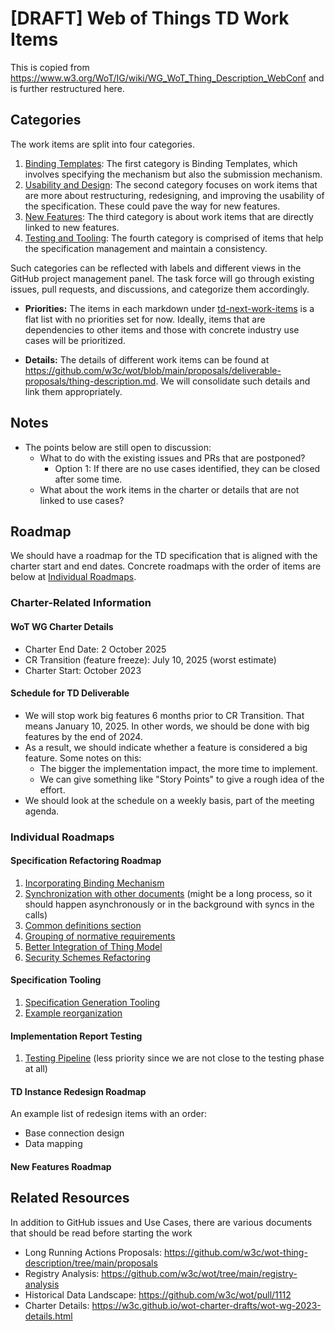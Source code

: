 # [DRAFT] Web of Things TD Work Items 

This is copied from <https://www.w3.org/WoT/IG/wiki/WG_WoT_Thing_Description_WebConf> and is further restructured here.

## Categories

The work items are split into four categories.

1. [Binding Templates](./td-next-work-items/binding-templates.md): The first category is Binding Templates, which involves specifying the mechanism but also the submission mechanism.
2. [Usability and Design](./td-next-work-items/usability-and-design.md): The second category focuses on work items that are more about restructuring, redesigning, and improving the usability of the specification. These could pave the way for new features.
3. [New Features](./td-next-work-items/new-features.md): The third category is about work items that are directly linked to new features.
4. [Testing and Tooling](./td-next-work-items/testing-and-tooling.md): The fourth category is comprised of items that help the specification management and maintain a consistency.

Such categories can be reflected with labels and different views in the GitHub project management panel.
The task force will go through existing issues, pull requests, and discussions, and categorize them accordingly.

- **Priorities:** The items in each markdown under [td-next-work-items](./td-next-work-items) is a flat list with no priorities set for now. Ideally, items that are dependencies to other items and those with concrete industry use cases will be prioritized.

- **Details:** The details of different work items can be found at <https://github.com/w3c/wot/blob/main/proposals/deliverable-proposals/thing-description.md>. We will consolidate such details and link them appropriately.

## Notes

- The points below are still open to discussion:
  - What to do with the existing issues and PRs that are postponed?
    - Option 1: If there are no use cases identified, they can be closed after some time.
  - What about the work items in the charter or details that are not linked to use cases?

## Roadmap

We should have a roadmap for the TD specification that is aligned with the charter start and end dates.
Concrete roadmaps with the order of items are below at [Individual Roadmaps](#individual-roadmaps).

### Charter-Related Information

#### WoT WG Charter Details

- Charter End Date: 2 October 2025
- CR Transition (feature freeze): July 10, 2025 (worst estimate)
- Charter Start: October 2023

#### Schedule for TD Deliverable

- We will stop work big features 6 months prior to CR Transition. That means January 10, 2025. In other words, we should be done with big features by the end of 2024.
- As a result, we should indicate whether a feature is considered a big feature. Some notes on this:
  - The bigger the implementation impact, the more time to implement.
  - We can give something like "Story Points" to give a rough idea of the effort.
- We should look at the schedule on a weekly basis, part of the meeting agenda.

### Individual Roadmaps

#### Specification Refactoring Roadmap

1. [Incorporating Binding Mechanism](./td-next-work-items/binding-templates.md#binding-templates-integration)
2. [Synchronization with other documents](./td-next-work-items/usability-and-design.md#synchronization-with-other-documents) (might be a long process, so it should happen asynchronously or in the background with syncs in the calls)
3. [Common definitions section](./td-next-work-items/usability-and-design.md#common-definition-section)
4. [Grouping of normative requirements](./td-next-work-items/usability-and-design.md#grouping-of-normative-requirements)
5. [Better Integration of Thing Model](./td-next-work-items/usability-and-design.md#better-integration-of-thing-model)
6. [Security Schemes Refactoring](./td-next-work-items/usability-and-design.md#security-schemes-refactoring)
 
#### Specification Tooling

1. [Specification Generation Tooling](./td-next-work-items/testing-and-tooling.md#spec-generation)
2. [Example reorganization](./td-next-work-items/testing-and-tooling.md#examples-reorganization)

#### Implementation Report Testing

1. [Testing Pipeline](./td-next-work-items/testing-and-tooling.md#testing-procedure) (less priority since we are not close to the testing phase at all)

#### TD Instance Redesign Roadmap

An example list of redesign items with an order:

- Base connection design
- Data mapping

#### New Features Roadmap

## Related Resources

In addition to GitHub issues and Use Cases, there are various documents that should be read before starting the work

- Long Running Actions Proposals: <https://github.com/w3c/wot-thing-description/tree/main/proposals>
- Registry Analysis: <https://github.com/w3c/wot/tree/main/registry-analysis>
- Historical Data Landscape: <https://github.com/w3c/wot/pull/1112>
- Charter Details: <https://w3c.github.io/wot-charter-drafts/wot-wg-2023-details.html>
